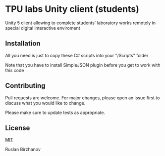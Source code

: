 # TPU labs Unity client (students)
Unity 5 client allowing to complete students' laboratory works remotely in special digital interactive enviroment

## Installation

All you need is just to copy these C# scripts into your "/Scripts" folder

Note that you have to install SimpleJSON plugin before you get to work with this code

## Contributing
Pull requests are welcome. For major changes, please open an issue first to discuss what you would like to change.

Please make sure to update tests as appropriate.

## License
[MIT](https://choosealicense.com/licenses/mit/)

Ruslan Birzhanov
